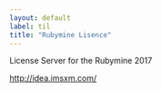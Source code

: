 ```yaml
---
layout: default
label: til
title: "Rubymine Lisence"
---
```


License Server for the Rubymine 2017

http://idea.imsxm.com/

